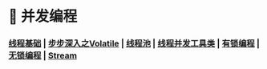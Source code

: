 # 🚥 并发编程

### [线程基础](/Java/3.JUC并发编程/线程基础)	|	[步步深入之Volatile](/Java/3.JUC并发编程/volatile)	|	[线程池](/Java/3.JUC并发编程/线程池)	|	[线程并发工具类](/Java/3.JUC并发编程/线程并发工具类)	|	[有锁编程](/Java/3.JUC并发编程/有锁编程)	|	[无锁编程](/Java/3.JUC并发编程/无锁编程)	|	[Stream](/Java/3.JUC并发编程/Stream)





